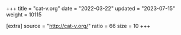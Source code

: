 +++
title = "cat-v.org"
date = "2022-03-22"
updated = "2023-07-15"
weight = 10115

[extra]
source = "http://cat-v.org/"
ratio = 66
size = 10
+++
